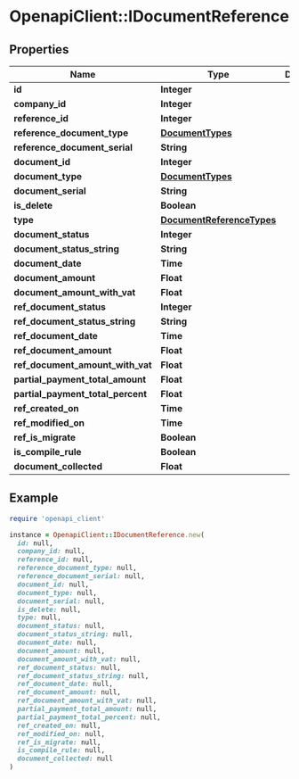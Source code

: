 # OpenapiClient::IDocumentReference

## Properties

| Name | Type | Description | Notes |
| ---- | ---- | ----------- | ----- |
| **id** | **Integer** |  | [optional] |
| **company_id** | **Integer** |  | [optional] |
| **reference_id** | **Integer** |  | [optional] |
| **reference_document_type** | [**DocumentTypes**](DocumentTypes.md) |  | [optional] |
| **reference_document_serial** | **String** |  | [optional] |
| **document_id** | **Integer** |  | [optional] |
| **document_type** | [**DocumentTypes**](DocumentTypes.md) |  | [optional] |
| **document_serial** | **String** |  | [optional] |
| **is_delete** | **Boolean** |  | [optional] |
| **type** | [**DocumentReferenceTypes**](DocumentReferenceTypes.md) |  | [optional] |
| **document_status** | **Integer** |  | [optional] |
| **document_status_string** | **String** |  | [optional] |
| **document_date** | **Time** |  | [optional] |
| **document_amount** | **Float** |  | [optional] |
| **document_amount_with_vat** | **Float** |  | [optional] |
| **ref_document_status** | **Integer** |  | [optional] |
| **ref_document_status_string** | **String** |  | [optional] |
| **ref_document_date** | **Time** |  | [optional] |
| **ref_document_amount** | **Float** |  | [optional] |
| **ref_document_amount_with_vat** | **Float** |  | [optional] |
| **partial_payment_total_amount** | **Float** |  | [optional] |
| **partial_payment_total_percent** | **Float** |  | [optional] |
| **ref_created_on** | **Time** |  | [optional] |
| **ref_modified_on** | **Time** |  | [optional] |
| **ref_is_migrate** | **Boolean** |  | [optional] |
| **is_compile_rule** | **Boolean** |  | [optional] |
| **document_collected** | **Float** |  | [optional] |

## Example

```ruby
require 'openapi_client'

instance = OpenapiClient::IDocumentReference.new(
  id: null,
  company_id: null,
  reference_id: null,
  reference_document_type: null,
  reference_document_serial: null,
  document_id: null,
  document_type: null,
  document_serial: null,
  is_delete: null,
  type: null,
  document_status: null,
  document_status_string: null,
  document_date: null,
  document_amount: null,
  document_amount_with_vat: null,
  ref_document_status: null,
  ref_document_status_string: null,
  ref_document_date: null,
  ref_document_amount: null,
  ref_document_amount_with_vat: null,
  partial_payment_total_amount: null,
  partial_payment_total_percent: null,
  ref_created_on: null,
  ref_modified_on: null,
  ref_is_migrate: null,
  is_compile_rule: null,
  document_collected: null
)
```

